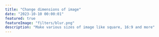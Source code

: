 ```yaml
---
title: "Change dimensions of image"
date: "2023-10-10 00:00:01"
featured: true
featureImage: "filters/blur.png"
description: "Make various sizes of image like square, 16:9 and more"
---
```


